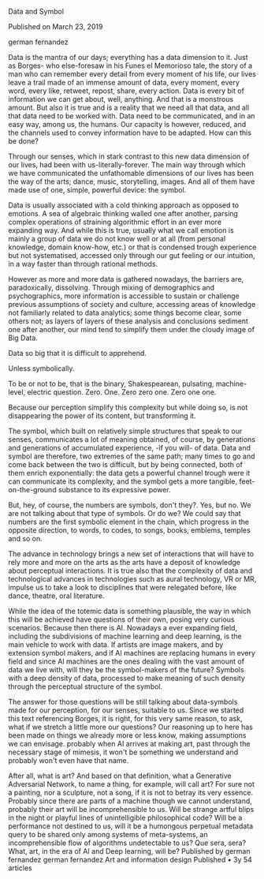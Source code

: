  Data and Symbol

 Published on March 23, 2019

german fernandez



Data is the mantra of our days; everything has a data dimension to it. Just as Borges- who else-foresaw in his Funes el Memorioso tale, the story of a man who can remember every detail from every moment of his life, our lives leave a trail made of an immense amount of data, every moment, every word, every like, retweet, repost, share, every action. Data is every bit of information we can get about, well, anything. And that is a monstrous amount. But also it is true and is a reality that we need all that data, and all that data need to be worked with. Data need to be communicated, and in an easy way, among us, the humans. Our capacity is however, reduced, and the channels used to convey information have to be adapted. How can this be done?

Through our senses, which in stark contrast to this new data dimension of our lives, had been with us-literally-forever. The main way through which we have communicated the unfathomable dimensions of our lives has been the way of the arts; dance, music, storytelling, images. And all of them have made use of one, simple, powerful device: the symbol.

Data is usually associated with a cold thinking approach as opposed to emotions. A sea of algebraic thinking walled one after another, parsing complex operations of straining algorithmic effort in an ever more expanding way. And while this is true, usually what we call emotion is mainly a group of data we do not know well or at all (from personal knowledge, domain know-how, etc.) or that is condensed trough experience but not systematised, accessed only through our gut feeling or our intuition, in a way faster than through rational methods.

However as more and more data is gathered nowadays, the barriers are, paradoxically, dissolving. Through mixing of demographics and psychographics, more information is accessible to sustain or challenge previous assumptions of society and culture, accessing areas of knowledge not familiarly related to data analytics; some things become clear, some others not; as layers of layers of these analysis and conclusions sediment one after another, our mind tend to simplify them under the cloudy image of Big Data.

Data so big that it is difficult to apprehend.

Unless symbolically.

To be or not to be, that is the binary, Shakespearean, pulsating, machine-level, electric question. Zero. One. Zero zero one. Zero one one.

Because our perception simplify this complexity but while doing so, is not disappearing the power of its content, but transforming it.

The symbol, which built on relatively simple structures that speak to our senses, communicates a lot of meaning obtained, of course, by generations and generations of accumulated experience, -if you will- of data. Data and symbol are therefore, two extremes of the same path; many times to go and come back between the two is difficult, but by being connected, both of them enrich exponentially: the data gets a powerful channel trough were it can communicate its complexity, and the symbol gets a more tangible, feet-on-the-ground substance to its expressive power.

But, hey, of course, the numbers are symbols, don't they?. Yes, but no. We are not talking about that type of symbols. Or do we? We could say that numbers are the first symbolic element in the chain, which progress in the opposite direction, to words, to codes, to songs, books, emblems, temples and so on.

The advance in technology brings a new set of interactions that will have to rely more and more on the arts as the arts have a deposit of knowledge about perceptual interactions. It is true also that the complexity of data and technological advances in technologies such as aural technology, VR or MR, impulse us to take a look to disciplines that were relegated before, like dance, theatre, oral literature.

While the idea of the totemic data is something plausible, the way in which this will be achieved have questions of their own, posing very curious scenarios. Because then there is AI. Nowadays a ever expanding field, including the subdivisions of machine learning and deep learning, is the main vehicle to work with data. If artists are image makers, and by extension symbol makers, and if AI machines are replacing humans in every field and since AI machines are the ones dealing with the vast amount of data we live with, will they be the symbol-makers of the future? Symbols with a deep density of data, processed to make meaning of such density through the perceptual structure of the symbol.

The answer for those questions will be still talking about data-symbols made for our perception, for our senses, suitable to us. Since we started this text referencing Borges, it is right, for this very same reason, to ask, what if we stretch a little more our questions? Our reasoning up to here has been made on things we already more or less know, making assumptions we can envisage. probably when AI arrives at making art, past through the necessary stage of mimesis, it won't be something we understand and probably won't even have that name.

After all, what is art? And based on that definition, what a Generative Adversarial Network, to name a thing, for example, will call art? For sure not a painting, nor a sculpture, not a song, if it is not to betray its very essence. Probably since there are parts of a machine though we cannot understand, probably their art will be incomprehensible to us. Will be strange artful blips in the night or playful lines of unintelligible philosophical code? Will be a performance not destined to us, will it be a humongous perpetual metadata query to be shared only among systems of meta-systems, an incomprehensible flow of algorithms undetectable to us? Que sera, sera? What, art, in the era of AI and Deep learning, will be?
Published by
german fernandez
german fernandez
Art and information design
Published • 3y
54 articles


